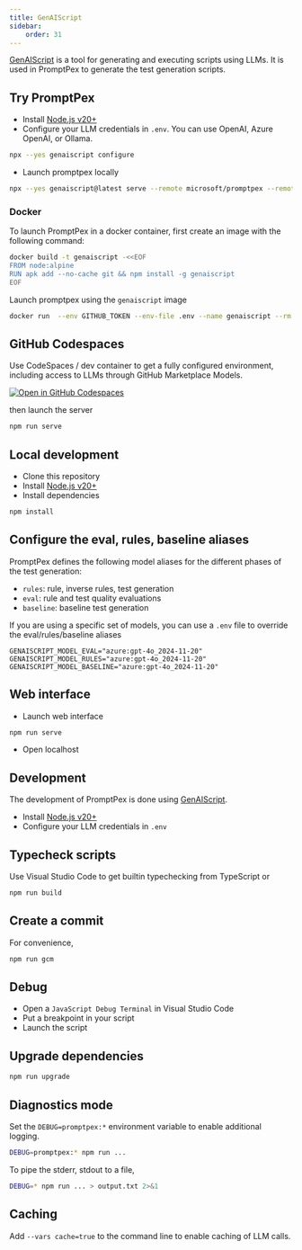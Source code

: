 ```yaml
---
title: GenAIScript
sidebar:
    order: 31
---
```


[GenAIScript](https://microsoft.github.io/genaiscript) is a tool for generating and executing scripts using LLMs. It is used in PromptPex to generate the test generation scripts.

## Try PromptPex

- Install [Node.js v20+](https://nodejs.org/)
- Configure your LLM credentials in `.env`. You can use OpenAI, Azure OpenAI, or Ollama.

```sh wrap
npx --yes genaiscript configure
```

- Launch promptpex locally

```sh wrap
npx --yes genaiscript@latest serve --remote microsoft/promptpex --remote-branch dev
```

### Docker

To launch PromptPex in a docker container, first create an image with the following command:

```sh wrap
docker build -t genaiscript -<<EOF
FROM node:alpine
RUN apk add --no-cache git && npm install -g genaiscript
EOF
```

Launch promptpex using the `genaiscript` image

```sh wrap
docker run  --env GITHUB_TOKEN --env-file .env --name genaiscript --rm -it --expose 8003 -p 8003:8003 -v ${PWD}:/workspace -w /workspace genaiscript genaiscript serve --network --remote microsoft/promptpex --remote-branch dev
```

## GitHub Codespaces

Use CodeSpaces / dev container to get a fully configured environment, including access to LLMs through GitHub Marketplace Models.

[![Open in GitHub Codespaces](https://github.com/codespaces/badge.svg)](https://github.com/codespaces/new?hide_repo_select=true&ref=main&repo=microsoft/promptpex)

then launch the server

```sh
npm run serve
```

## Local development

- Clone this repository
- Install [Node.js v20+](https://nodejs.org/)
- Install dependencies

```sh
npm install
```

## Configure the eval, rules, baseline aliases

PromptPex defines the following model aliases for the different phases of the test generation:

- `rules`: rule, inverse rules, test generation
- `eval`: rule and test quality evaluations
- `baseline`: baseline test generation

If you are using a specific set of models, you can use a `.env` file to override the eval/rules/baseline aliases

```text
GENAISCRIPT_MODEL_EVAL="azure:gpt-4o_2024-11-20"
GENAISCRIPT_MODEL_RULES="azure:gpt-4o_2024-11-20"
GENAISCRIPT_MODEL_BASELINE="azure:gpt-4o_2024-11-20"
```

## Web interface

- Launch web interface

```sh
npm run serve
```

- Open localhost

## Development

The development of PromptPex is done using [GenAIScript](https://microsoft.github.io/genaiscript).

- Install [Node.js v20+](https://nodejs.org/)
- Configure your LLM credentials in `.env`

## Typecheck scripts

Use Visual Studio Code to get builtin typechecking from TypeScript or

```sh
npm run build
```

## Create a commit

For convenience,

```sh
npm run gcm
```

## Debug

- Open a `JavaScript Debug Terminal` in Visual Studio Code
- Put a breakpoint in your script
- Launch the script

## Upgrade dependencies

```sh
npm run upgrade
```

## Diagnostics mode

Set the `DEBUG=promptpex:*` environment variable to enable additional logging.

```sh
DEBUG=promptpex:* npm run ...
```

To pipe the stderr, stdout to a file,

```sh
DEBUG=* npm run ... > output.txt 2>&1
```

## Caching

Add `--vars cache=true` to the command line to enable caching of LLM calls.
